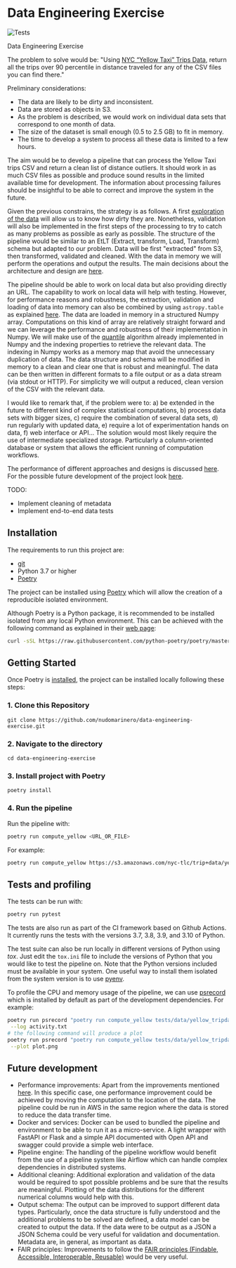 # Data Engineering Exercise

![Tests](https://github.com/nudomarinero/data-engineering-exercise/actions/workflows/tests.yml/badge.svg)

Data Engineering Exercise

The problem to solve would be: "Using [NYC “Yellow Taxi” Trips Data](https://www1.nyc.gov/site/tlc/about/tlc-trip-record-data.page), return all the trips over 90 percentile in distance traveled for any of the CSV files you can find there."

Preliminary considerations:
* The data are likely to be dirty and inconsistent.
* Data are stored as objects in S3.
* As the problem is described, we would work on individual data sets that correspond to one month of data.
* The size of the dataset is small enough (0.5 to 2.5 GB) to fit in memory.
* The time to develop a system to process all these data is limited to a few hours.

The aim would be to develop a pipeline that can process the Yellow Taxi trips CSV and return a clean list of distance outliers. It should work in as much CSV files as possible and produce sound results in the limited available time for development. The information about processing failures should be insightful to be able to correct and improve the system in the future.

Given the previous constrains, the strategy is as follows. A first [exploration of the data](docs/exploration.md) will allow us to know how dirty they are. Nonetheless, validation will also be implemented in the first steps of the processing to try to catch as many problems as possible as early as possible. The structure of the pipeline would be similar to an EtLT (Extract, transform, Load, Transform) schema but adapted to our problem. Data will be first "extracted" from S3, then transformed, validated and cleaned. With the data in memory we will perform the operations and output the results. The main decisions about the architecture and design are [here](docs/architecture.md).

The pipeline should be able to work on local data but also providing directly an URL. The capability to work on local data will help with testing. However, for performance reasons and robustness, the extraction, validation and loading of data into memory can also be combined by using `astropy.table` as explained [here](docs/architecture.md#Working-storage-of-data).  The data are loaded in memory in a structured Numpy array. Computations on this kind of array are relatively straight forward and we can leverage the performance and robustness of their implementation in Numpy. We will make use of the [quantile](https://numpy.org/doc/stable/reference/generated/numpy.quantile.html) algorithm already implemented in Numpy and the indexing properties to retrieve the relevant data. The indexing in Numpy works as a memory map that avoid the unnecessary duplication of data. The data structure and schema will be modified in memory to a clean and clear one that is robust and meaningful. The data can be then written in different formats to a file output or as a data stream (via stdout or HTTP). For simplicity we will output a reduced, clean version of the CSV with the relevant data.

I would like to remark that, if the problem were to: a) be extended in the future to different kind of complex statistical computations, b) process data sets with bigger sizes, c) require the combination of several data sets, d) run regularly with updated data, e) require a lot of experimentation hands on data, f) web interface or API... The solution would most likely require the use of intermediate specialized storage. Particularly a column-oriented database or system that allows the efficient running of computation workflows. 

The performance of different approaches and designs is discussed [here](docs/performance.md). For the possible future development of the project look [here](#Future-development).

TODO:
* Implement cleaning of metadata
* Implement end-to-end data tests

## Installation

The requirements to run this project are:
* [git](https://git-scm.com/)
* Python 3.7 or higher
* [Poetry](https://python-poetry.org/)

The project can be installed using [Poetry](https://python-poetry.org/) which will allow the creation of a reproducible isolated environment.

Although Poetry is a Python package, it is recommended to be installed isolated from any local Python environment. This can be achieved with the following command as explained in their [web page](https://python-poetry.org/docs/#installation):
```bash
curl -sSL https://raw.githubusercontent.com/python-poetry/poetry/master/install-poetry.py | python -
```

## Getting Started

Once Poetry is [installed](https://python-poetry.org/docs/#installation), the project can be installed locally following these steps:
### 1. Clone this Repository

```
git clone https://github.com/nudomarinero/data-engineering-exercise.git
```

### 2. Navigate to the directory

```
cd data-engineering-exercise
```

### 3. Install project with Poetry

```
poetry install
```

### 4. Run the pipeline

Run the pipeline with:
```bash
poetry run compute_yellow <URL_OR_FILE>
```

For example:
```bash
poetry run compute_yellow https://s3.amazonaws.com/nyc-tlc/trip+data/yellow_tripdata_2020-01.csv
```
## Tests and profiling

The tests can be run with:
```bash
poetry run pytest
```

The tests are also run as part of the CI framework based on Github Actions. It currently runs the tests with the versions 3.7, 3.8, 3.9, and 3.10 of Python.

The test suite can also be run locally in different versions of Python using *tox*. Just edit the `tox.ini` file to include the versions of Python that you would like to test the pipeline on. Note that the Python versions included must be available in your system. One useful way to install them isolated from the system version is to use [pyenv](https://github.com/pyenv/pyenv).

To profile the CPU and memory usage of the pipeline, we can use [psrecord](https://github.com/astrofrog/psrecord) which is installed by default as part of the development dependencies. For example:
```bash
poetry run psrecord "poetry run compute_yellow tests/data/yellow_tripdata_2020-01.csv" \
 --log activity.txt
# the following command will produce a plot
poetry run psrecord "poetry run compute_yellow tests/data/yellow_tripdata_2020-01.csv" \
 --plot plot.png
```

## Future development

* Performance improvements: Apart from the improvements mentioned [here](docs/performance.md). In this specific case, one performance improvement could be achieved by moving the computation to the location of the data. The pipeline could be run in AWS in the same region where the data is stored to reduce the data transfer time.
* Docker and services: Docker can be used to bundled the pipeline and environment to be able to run it as a micro-service. A light wrapper with FastAPI or Flask and a simple API documented with Open API and swagger could provide a simple web interface.
* Pipeline engine: The handling of the pipeline workflow would benefit from the use of a pipeline system like Airflow which can handle complex dependencies in distributed systems.
* Additional cleaning: Additional exploration and validation of the data would be required to spot possible problems and be sure that the results are meaningful. Plotting of the data distributions for the different numerical columns would help with this.
* Output schema: The output can be improved to support different data types. Particularly, once the data structure is fully understood and the additional problems to be solved are defined, a data model can be created to output the data. If the data were to be output as a JSON a JSON Schema could be very useful for validation and documentation. Metadata are, in general, as important as data.
* FAIR principles: Improvements to follow the [FAIR principles (Findable, Accessible, Interoperable, Reusable)](https://www.go-fair.org/fair-principles/) would be very useful.